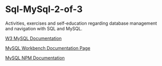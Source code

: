 # Sql-MySql-2-of-3

Activities, exercises and self-education regarding database management and navigation with SQL and MySQL.


[W3 MySQL Documentation](https://www.w3schools.com/sql/)

[MySQL Workbench Documentation Page](https://dev.mysql.com/doc/workbench/en/)

[MySQL NPM Documentation](https://www.npmjs.com/package/mysql)
